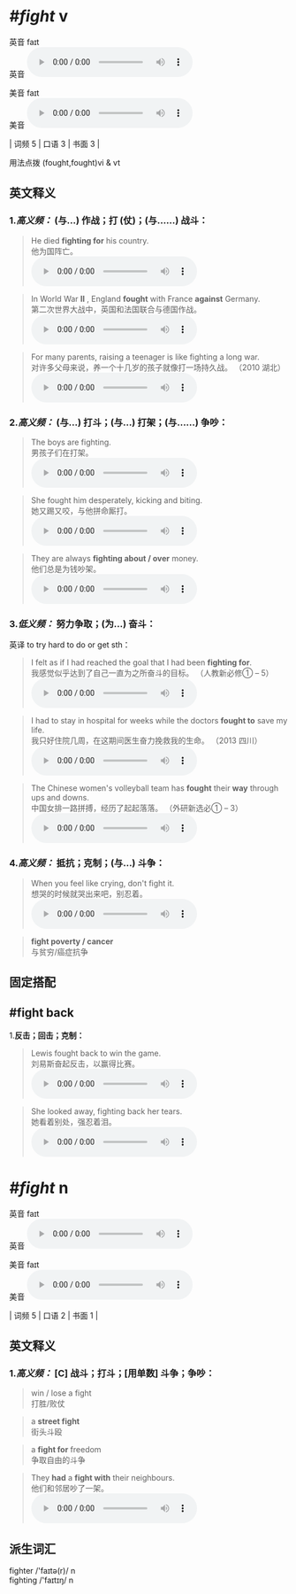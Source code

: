 # ***\#fight*** v
英音 faɪt  
英音
<audio src="./media/fight-B.aac" controls="controls"></audio>

美音 faɪt  
美音
<audio src="./media/fight.aac" controls="controls"></audio>



| 词频 5 | 口语 3 | 书面 3 |  

用法点拨  (fought,fought)vi & vt

英文释义
---
### 1.*高义频：* **(与…) 作战；打 (仗)；(与……) 战斗：**  

 > He died **fighting for** his country.   
 > 他为国阵亡。    
<audio src="./media/fight-2.aac" controls="controls"></audio>

 > In World War **Ⅱ** , England **fought** with France **against** Germany.  
 > 第二次世界大战中，英国和法国联合与德国作战。    
<audio src="./media/fight-3.aac" controls="controls"></audio>

 > For many parents, raising a teenager is like fighting a long war.  
 > 对许多父母来说，养一个十几岁的孩子就像打一场持久战。  （2010 湖北）  
<audio src="./media/For many parents, raising a teenager_AAC.aac" controls="controls"></audio>

### 2.*高义频：* **(与…) 打斗；(与…) 打架；(与……) 争吵：**  

 > The boys are fighting.  
 > 男孩子们在打架。    
<audio src="./media/fight-4.aac" controls="controls"></audio>

 > She fought him desperately, kicking and biting.  
 > 她又踢又咬，与他拼命厮打。    
<audio src="./media/fight-5.aac" controls="controls"></audio>

 > They are always **fighting about / over** money.  
 > 他们总是为钱吵架。    
<audio src="./media/fight-6.aac" controls="controls"></audio>

### 3.*低义频：* **努力争取；(为…) 奋斗：**  
英译 to try hard to do or get sth：

 > I felt as if I had reached the goal that I had been **fighting for**.  
 > 我感觉似乎达到了自己一直为之所奋斗的目标。  （人教新必修① – 5）  
<audio src="./media/I felt as if I had reached the goal that I had been fighting for2_AAC.aac" controls="controls"></audio>

 > I had to stay in hospital for weeks while the doctors **fought to** save my life.  
 > 我只好住院几周，在这期间医生奋力挽救我的生命。  （2013 四川）  
<audio src="./media/I had to stay in hospital for weeks_AAC.aac" controls="controls"></audio>

 > The Chinese women's volleyball team has **fought** their **way** through ups and downs.  
 > 中国女排一路拼搏，经历了起起落落。  （外研新选必① – 3）  
<audio src="./media/The Chinese women's volleyball team has fought their way through ups and downs2_AAC.aac" controls="controls"></audio>

### 4.*高义频：* **抵抗；克制；(与…) 斗争：**  

 > When you feel like crying, don't fight it.  
 > 想哭的时候就哭出来吧，别忍着。    
<audio src="./media/fight-9.aac" controls="controls"></audio>

 > **fight poverty / cancer**  
 > 与贫穷/癌症抗争    


固定搭配
---
## \#fight back
1.**反击；回击；克制：**  

 > Lewis fought back to win the game.  
 > 刘易斯奋起反击，以赢得比赛。    
<audio src="./media/fight-10.aac" controls="controls"></audio>

 > She looked away, fighting back her tears.  
 > 她看着别处，强忍着泪。    
<audio src="./media/fight-11.aac" controls="controls"></audio>


# ***\#fight*** n
英音 faɪt  
英音
<audio src="./media/fight-B.aac" controls="controls"></audio>

美音 faɪt  
美音
<audio src="./media/fight.aac" controls="controls"></audio>



| 词频 5 | 口语 2 | 书面 1 |  

英文释义
---
### 1.*高义频：* **[C] 战斗；打斗；[用单数] 斗争；争吵：**  

 > win / lose a fight   
 > 打胜/败仗    

 > a **street fight**   
 > 街头斗殴    

 > a **fight for** freedom  
 > 争取自由的斗争    

 > They **had** a **fight with** their neighbours.  
 > 他们和邻居吵了一架。    
<audio src="./media/fight-12.aac" controls="controls"></audio>


派生词汇
---
fighter /'faɪtə(r)/ n   
fighting /'faɪtɪŋ/ n   

